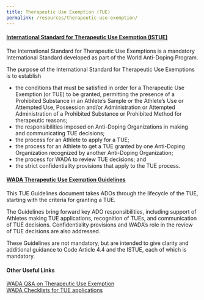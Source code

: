 ```yaml
---
title: Therapeutic Use Exemption (TUE)
permalink: /resources/therapeutic-use-exemption/
---
```

#### [International Standard for Therapeutic Use Exemption (ISTUE)](https://www.wada-ama.org/sites/default/files/resources/files/istue_2019_en_new.pdf)
The International Standard for Therapeutic Use Exemptions is a mandatory International Standard developed as part of the World Anti-Doping Program.

The purpose of the International Standard for Therapeutic Use Exemptions is to establish
- the conditions that must be satisfied in order for a Therapeutic Use Exemption (or TUE) to be granted, permitting the presence of a Prohibited Substance in an Athlete’s Sample or the Athlete’s Use or Attempted Use, Possession and/or Administration or Attempted Administration of a Prohibited Substance or Prohibited Method for therapeutic reasons; 
- the responsibilities imposed on Anti-Doping Organizations in making and communicating TUE decisions;
- the process for an Athlete to apply for a TUE;
- the process for an Athlete to get a TUE granted by one Anti-Doping Organization recognized by another Anti-Doping Organization;
- the process for WADA to review TUE decisions; and
- the strict confidentiality provisions that apply to the TUE process.

#### [WADA Therapeutic Use Exemption Guidelines](https://www.wada-ama.org/sites/default/files/resources/files/wada-tue-guidelines-v8.0-en.pdf)
This TUE Guidelines document takes ADOs through the lifecycle of the TUE, starting with the criteria for granting a TUE.

The Guidelines bring forward key ADO responsibilities, including support of Athletes making TUE applications, recognition of TUEs, and communication of TUE decisions. Confidentiality provisions and WADA’s role in the review of TUE decisions are also addressed.

These Guidelines are not mandatory, but are intended to give clarity and additional guidance to Code Article 4.4 and the ISTUE, each of which is mandatory.

#### Other Useful Links
[WADA Q&A on Therapeutic Use Exemption](https://www.wada-ama.org/en/questions-answers/therapeutic-use-exemption-tue)<br>
[WADA Checklists for TUE applications](https://www.wada-ama.org/en/resources/search?f%5B0%5D=field_resource_collections%3A225&f%5B1%5D=field_resource_versions%253Afield_resource_version_language%3A91)
